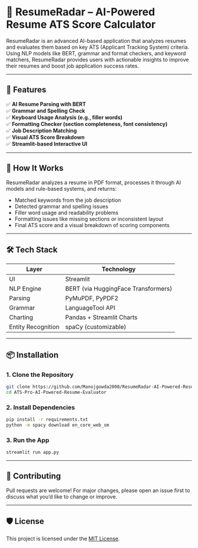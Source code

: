 # 📄 ResumeRadar – AI-Powered Resume ATS Score Calculator

ResumeRadar is an advanced AI-based application that analyzes resumes and evaluates them based on key ATS (Applicant Tracking System) criteria. Using NLP models like BERT, grammar and format checkers, and keyword matchers, ResumeRadar provides users with actionable insights to improve their resumes and boost job application success rates.

---

## 🚀 Features

✅ **AI Resume Parsing with BERT**  
✅ **Grammar and Spelling Check**  
✅ **Keyboard Usage Analysis (e.g., filler words)**  
✅ **Formatting Checker (section completeness, font consistency)**  
✅ **Job Description Matching**  
✅ **Visual ATS Score Breakdown**  
✅ **Streamlit-based Interactive UI**

---

## 🧠 How It Works

ResumeRadar analyzes a resume in PDF format, processes it through AI models and rule-based systems, and returns:

- Matched keywords from the job description
- Detected grammar and spelling issues
- Filler word usage and readability problems
- Formatting issues like missing sections or inconsistent layout
- Final ATS score and a visual breakdown of scoring components

---

## 🛠️ Tech Stack

| Layer      | Technology |
|------------|-------------|
| UI         | Streamlit   |
| NLP Engine | BERT (via HuggingFace Transformers) |
| Parsing    | PyMuPDF, PyPDF2 |
| Grammar    | LanguageTool API |
| Charting   | Pandas + Streamlit Charts |
| Entity Recognition | spaCy (customizable) |

---

## 📦 Installation

### 1. Clone the Repository

```bash
git clone https://github.com/Manojgowda2000/ResumeRadar-AI-Powered-Resume-ATS-Score-Calculator.git
cd ATS-Pro-AI-Powered-Resume-Evaluator
```

### 2. Install Dependencies

```bash
pip install -r requirements.txt
python -m spacy download en_core_web_sm
```

### 3. Run the App

```bash
streamlit run app.py
```

---

## 🤝 Contributing
Pull requests are welcome! For major changes, please open an issue first to discuss what you’d like to change or improve.

---

## 🛡 License

This project is licensed under the [MIT License](LICENSE).
